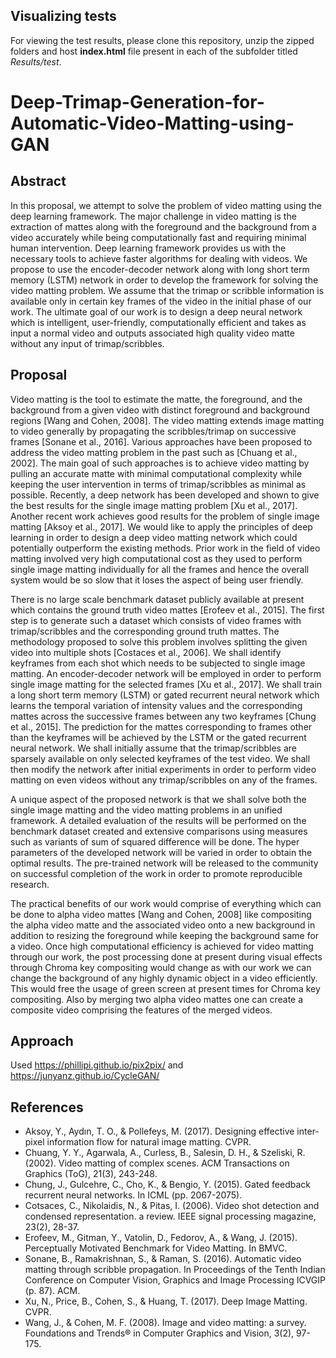 ## Visualizing tests

For viewing the test results, please clone this repository, unzip the zipped folders and host **index.html** file present in each of the subfolder titled *Results/test*. 

# Deep-Trimap-Generation-for-Automatic-Video-Matting-using-GAN

## Abstract

In this proposal, we attempt to solve the problem of video matting using the deep learning framework. The major challenge in video matting is the extraction of mattes along with the foreground and the background from a video accurately while being computationally fast and requiring minimal human intervention. Deep learning framework provides us with the necessary tools to achieve faster algorithms for dealing with videos. We propose to use the encoder-decoder network along with long short term memory (LSTM) network in order to develop the framework for solving the video matting problem. We assume that the trimap or scribble information is available only in certain key frames of the video in the initial phase of our work. The ultimate goal of our work is to design a deep neural network which is intelligent, user-friendly, computationally efficient and takes as input a normal video and outputs associated high quality video matte without any input of trimap/scribbles.   

## Proposal

Video matting is the tool to estimate the matte, the foreground, and the background from a given video with distinct foreground and background regions [Wang and Cohen, 2008]. The video matting extends image matting to video generally by propagating the scribbles/trimap on successive frames [Sonane et al., 2016]. Various approaches have been proposed to address the video matting problem in the past such as [Chuang et al., 2002]. The main goal of such approaches is to achieve video matting by pulling an accurate matte with minimal computational complexity while keeping the user intervention in terms of trimap/scribbles as minimal as possible. Recently, a deep network has been developed and shown to give the best results for the single image matting problem [Xu et al., 2017]. Another recent work achieves good results for the problem of single image matting [Aksoy et al., 2017]. We would like to apply the principles of deep learning in order to design a deep video matting network which could potentially outperform the existing methods. Prior work in the field of video matting involved very high computational cost as they used to perform single image matting individually for all the frames and hence the overall system would be so slow that it loses the aspect of being user friendly.

There is no large scale benchmark dataset publicly available at present which contains the ground truth video mattes [Erofeev et al., 2015]. The first step is to generate such a dataset which consists of video frames with trimap/scribbles and the corresponding ground truth mattes. The methodology proposed to solve this problem involves splitting the given video into multiple shots [Costaces et al., 2006]. We shall identify keyframes from each shot which needs to be subjected to single image matting. An encoder-decoder network will be employed in order to perform single image matting for the selected frames [Xu et al., 2017]. We shall train a long short term memory (LSTM) or gated recurrent neural network which learns the temporal variation of intensity values and the corresponding mattes across the successive frames between any two keyframes [Chung et al., 2015]. The prediction for the mattes corresponding to frames other than the keyframes will be achieved by the LSTM or the gated recurrent neural network. We shall initially assume that the trimap/scribbles are sparsely available on only selected keyframes of the test video. We shall then modify the network after initial experiments in order to perform video matting on even videos without any trimap/scribbles on any of the frames.

A unique aspect of the proposed network is that we shall solve both the single image matting and the video matting problems in an unified framework. A detailed evaluation of the results will be performed on the benchmark dataset created and extensive comparisons using measures such as variants of sum of squared difference will be done. The hyper parameters of the developed network will be varied in order to obtain the optimal results. The pre-trained network will be released to the community on successful completion of the work in order to promote reproducible research.

The practical benefits of our work would comprise of everything which can be done to alpha video mattes [Wang and Cohen, 2008] like compositing the alpha video matte and the associated video onto a new background in addition to resizing the foreground while keeping the background same for a video. Once high computational efficiency is achieved for video matting through our work, the post processing done at present during visual effects through Chroma key compositing would change as with our work we can change the background of any highly dynamic object in a video efficiently. This would free the usage of green screen at present times for Chroma key compositing. Also by merging two alpha video mattes one can create a composite video comprising the features of the merged videos.

## Approach

Used https://phillipi.github.io/pix2pix/ and https://junyanz.github.io/CycleGAN/

## References

* Aksoy, Y., Aydın, T. O., & Pollefeys, M. (2017). Designing effective inter-pixel information flow for natural image matting. CVPR.
* Chuang, Y. Y., Agarwala, A., Curless, B., Salesin, D. H., & Szeliski, R. (2002). Video matting of complex scenes. ACM Transactions on Graphics (ToG), 21(3), 243-248.
* Chung, J., Gulcehre, C., Cho, K., & Bengio, Y. (2015). Gated feedback recurrent neural networks. In ICML (pp. 2067-2075).
* Cotsaces, C., Nikolaidis, N., & Pitas, I. (2006). Video shot detection and condensed representation. a review. IEEE signal processing magazine, 23(2), 28-37.
* Erofeev, M., Gitman, Y., Vatolin, D., Fedorov, A., & Wang, J. (2015). Perceptually Motivated Benchmark for Video Matting. In BMVC.
* Sonane, B., Ramakrishnan, S., & Raman, S. (2016). Automatic video matting through scribble propagation. In Proceedings of the Tenth Indian Conference on Computer Vision, Graphics and Image Processing ICVGIP (p. 87). ACM.
* Xu, N., Price, B., Cohen, S., & Huang, T. (2017). Deep Image Matting. CVPR.
* Wang, J., & Cohen, M. F. (2008). Image and video matting: a survey. Foundations and Trends® in Computer Graphics and Vision, 3(2), 97-175.


